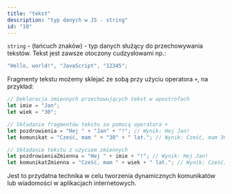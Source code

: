 ```yaml
---
title: "tekst"
description: "typ danych w JS - string"
id: "10"
---
```


`string` - (łańcuch znaków) - typ danych służący do przechowywania tekstów. Tekst jest zawsze otoczony cudzysłowami np.:

```js
"Hello, world!", "JavaScript", "12345";
```

Fragmenty tekstu możemy sklejać ze sobą przy użyciu operatora `+`, na przykład:

```js
// Deklaracja zmiennych przechowujących tekst w apostrofach
let imie = "Jan";
let wiek = "30";

// Składanie fragmentów tekstu za pomocą operatora +
let pozdrowienia = "Hej " + "Jan" + "!"; // Wynik: Hej Jan!
let komunikat = "Cześć, mam " + "30" + " lat."; // Wynik: Cześć, mam 30 lat.

// Składanie tekstu z użyciem zmiennych
let pozdrowieniaZmienna = "Hej " + imie + "!"; // Wynik: Hej Jan!
let komunikatZmienna = "Cześć, mam " + wiek + " lat."; // Wynik: Cześć, mam 30 lat.
```

Jest to przydatna technika w celu tworzenia dynamicznych komunikatów lub wiadomości w aplikacjach internetowych.
